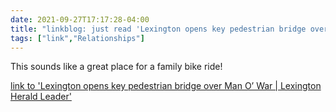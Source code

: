 ```yaml
---
date: 2021-09-27T17:17:28-04:00
title: "linkblog: just read 'Lexington opens key pedestrian bridge over Man O’ War | Lexington Herald Leader'"
tags: ["link","Relationships"]
---
```

This sounds like a great place for a family bike ride!
 
[link to 'Lexington opens key pedestrian bridge over Man O’ War | Lexington Herald Leader'](https://www.kentucky.com/news/local/counties/fayette-county/article254542117.html)
